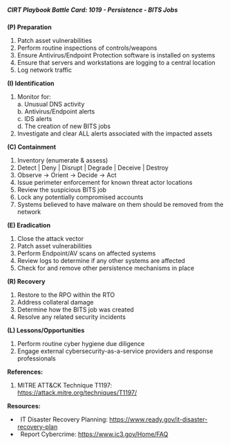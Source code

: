 ##### CIRT Playbook Battle Card: **1019 - Persistence - BITS Jobs**

**(P) Preparation**

1.  Patch asset vulnerabilities
2.  Perform routine inspections of controls/weapons
3.  Ensure Antivirus/Endpoint Protection software is installed on systems
4.  Ensure that servers and workstations are logging to a central location
5.  Log network traffic

**(I) Identification**

1.  Monitor for:  
    a. Unusual DNS activity  
    b. Antivirus/Endpoint alerts  
    c. IDS alerts  
    d. The creation of new BITS jobs
2.  Investigate and clear ALL alerts associated with the impacted assets

**(C) Containment**

1.  Inventory (enumerate & assess)
2.  Detect | Deny | Disrupt | Degrade | Deceive | Destroy
3.  Observe -> Orient -> Decide -> Act
4.  Issue perimeter enforcement for known threat actor locations
5.  Review the suspicious BITS job
6.  Lock any potentially compromised accounts
7.  Systems believed to have malware on them should be removed from the network

**(E) Eradication**

1.  Close the attack vector
2.  Patch asset vulnerabilities
3.  Perform Endpoint/AV scans on affected systems
4.  Review logs to determine if any other systems are affected
5.  Check for and remove other persistence mechanisms in place

**(R) Recovery**

1.  Restore to the RPO within the RTO
2.  Address collateral damage
3.  Determine how the BITS job was created
4.  Resolve any related security incidents

**(L) Lessons/Opportunities**

1.  Perform routine cyber hygiene due diligence
2.  Engage external cybersecurity-as-a-service providers and response professionals

**References:**

1.  MITRE ATT&CK Technique T1197: https://attack.mitre.org/techniques/T1197/

**Resources:**


*    IT Disaster Recovery Planning: https://www.ready.gov/it-disaster-recovery-plan
*    Report Cybercrime: https://www.ic3.gov/Home/FAQ


  

